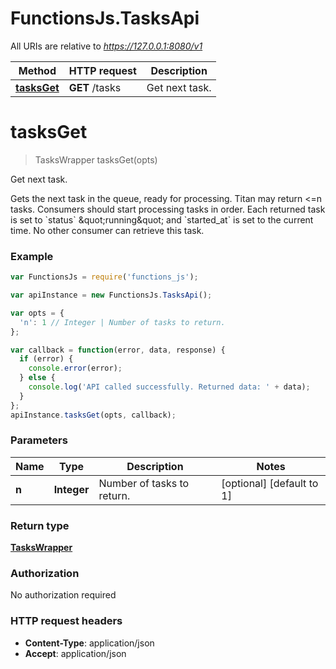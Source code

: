 # FunctionsJs.TasksApi

All URIs are relative to *https://127.0.0.1:8080/v1*

Method | HTTP request | Description
------------- | ------------- | -------------
[**tasksGet**](TasksApi.md#tasksGet) | **GET** /tasks | Get next task.


<a name="tasksGet"></a>
# **tasksGet**
> TasksWrapper tasksGet(opts)

Get next task.

Gets the next task in the queue, ready for processing. Titan may return &lt;&#x3D;n tasks. Consumers should start processing tasks in order. Each returned task is set to &#x60;status&#x60; \&quot;running\&quot; and &#x60;started_at&#x60; is set to the current time. No other consumer can retrieve this task.

### Example
```javascript
var FunctionsJs = require('functions_js');

var apiInstance = new FunctionsJs.TasksApi();

var opts = { 
  'n': 1 // Integer | Number of tasks to return.
};

var callback = function(error, data, response) {
  if (error) {
    console.error(error);
  } else {
    console.log('API called successfully. Returned data: ' + data);
  }
};
apiInstance.tasksGet(opts, callback);
```

### Parameters

Name | Type | Description  | Notes
------------- | ------------- | ------------- | -------------
 **n** | **Integer**| Number of tasks to return. | [optional] [default to 1]

### Return type

[**TasksWrapper**](TasksWrapper.md)

### Authorization

No authorization required

### HTTP request headers

 - **Content-Type**: application/json
 - **Accept**: application/json

